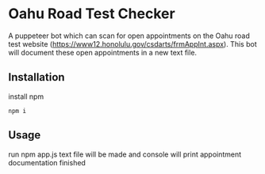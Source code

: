 # Oahu Road Test Checker
A puppeteer bot which can scan for open appointments on the Oahu road test website (https://www12.honolulu.gov/csdarts/frmAppInt.aspx). This bot will document these open appointments in a new text file.

## Installation

install npm

```
npm i
```

## Usage
run npm app.js
text file will be made and console will print appointment documentation finished

